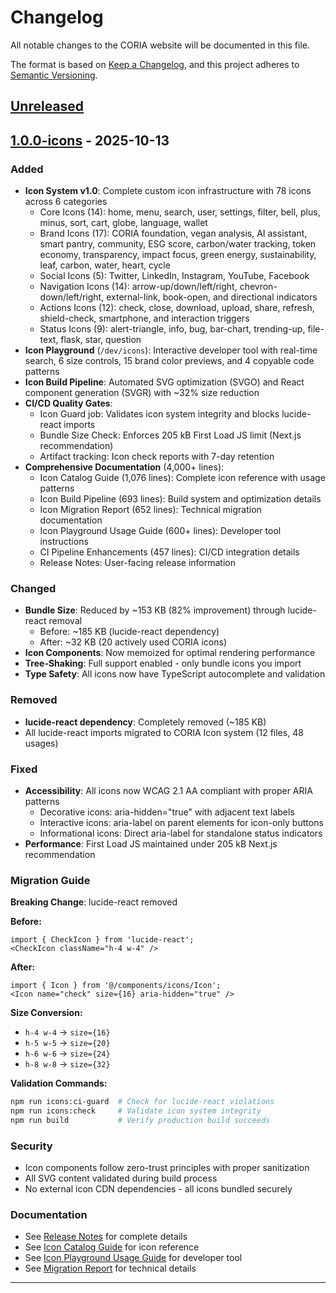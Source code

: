 # Changelog

All notable changes to the CORIA website will be documented in this file.

The format is based on [Keep a Changelog](https://keepachangelog.com/en/1.0.0/),
and this project adheres to [Semantic Versioning](https://semver.org/spec/v2.0.0.html).

## [Unreleased]

## [1.0.0-icons] - 2025-10-13

### Added
- **Icon System v1.0**: Complete custom icon infrastructure with 78 icons across 6 categories
  - Core Icons (14): home, menu, search, user, settings, filter, bell, plus, minus, sort, cart, globe, language, wallet
  - Brand Icons (17): CORIA foundation, vegan analysis, AI assistant, smart pantry, community, ESG score, carbon/water tracking, token economy, transparency, impact focus, green energy, sustainability, leaf, carbon, water, heart, cycle
  - Social Icons (5): Twitter, LinkedIn, Instagram, YouTube, Facebook
  - Navigation Icons (14): arrow-up/down/left/right, chevron-down/left/right, external-link, book-open, and directional indicators
  - Actions Icons (12): check, close, download, upload, share, refresh, shield-check, smartphone, and interaction triggers
  - Status Icons (9): alert-triangle, info, bug, bar-chart, trending-up, file-text, flask, star, question
- **Icon Playground** (`/dev/icons`): Interactive developer tool with real-time search, 6 size controls, 15 brand color previews, and 4 copyable code patterns
- **Icon Build Pipeline**: Automated SVG optimization (SVGO) and React component generation (SVGR) with ~32% size reduction
- **CI/CD Quality Gates**:
  - Icon Guard job: Validates icon system integrity and blocks lucide-react imports
  - Bundle Size Check: Enforces 205 kB First Load JS limit (Next.js recommendation)
  - Artifact tracking: Icon check reports with 7-day retention
- **Comprehensive Documentation** (4,000+ lines):
  - Icon Catalog Guide (1,076 lines): Complete icon reference with usage patterns
  - Icon Build Pipeline (693 lines): Build system and optimization details
  - Icon Migration Report (652 lines): Technical migration documentation
  - Icon Playground Usage Guide (600+ lines): Developer tool instructions
  - CI Pipeline Enhancements (457 lines): CI/CD integration details
  - Release Notes: User-facing release information

### Changed
- **Bundle Size**: Reduced by ~153 KB (82% improvement) through lucide-react removal
  - Before: ~185 KB (lucide-react dependency)
  - After: ~32 KB (20 actively used CORIA icons)
- **Icon Components**: Now memoized for optimal rendering performance
- **Tree-Shaking**: Full support enabled - only bundle icons you import
- **Type Safety**: All icons now have TypeScript autocomplete and validation

### Removed
- **lucide-react dependency**: Completely removed (~185 KB)
- All lucide-react imports migrated to CORIA Icon system (12 files, 48 usages)

### Fixed
- **Accessibility**: All icons now WCAG 2.1 AA compliant with proper ARIA patterns
  - Decorative icons: aria-hidden="true" with adjacent text labels
  - Interactive icons: aria-label on parent elements for icon-only buttons
  - Informational icons: Direct aria-label for standalone status indicators
- **Performance**: First Load JS maintained under 205 kB Next.js recommendation

### Migration Guide
**Breaking Change**: lucide-react removed

**Before:**
```tsx
import { CheckIcon } from 'lucide-react';
<CheckIcon className="h-4 w-4" />
```

**After:**
```tsx
import { Icon } from '@/components/icons/Icon';
<Icon name="check" size={16} aria-hidden="true" />
```

**Size Conversion:**
- `h-4 w-4` → `size={16}`
- `h-5 w-5` → `size={20}`
- `h-6 w-6` → `size={24}`
- `h-8 w-8` → `size={32}`

**Validation Commands:**
```bash
npm run icons:ci-guard  # Check for lucide-react violations
npm run icons:check     # Validate icon system integrity
npm run build           # Verify production build succeeds
```

### Security
- Icon components follow zero-trust principles with proper sanitization
- All SVG content validated during build process
- No external icon CDN dependencies - all icons bundled securely

### Documentation
- See [Release Notes](docs/ui/Release_Notes_Icon_System_v1.0.md) for complete details
- See [Icon Catalog Guide](docs/ui/Icon_Catalog_Guide.md) for icon reference
- See [Icon Playground Usage Guide](docs/ui/Icon_Playground_Usage.md) for developer tool
- See [Migration Report](claudedocs/phase-3-3-icon-migration-report.md) for technical details

---

[Unreleased]: https://github.com/coria/website/compare/v1.0.0-icons...HEAD
[1.0.0-icons]: https://github.com/coria/website/releases/tag/v1.0.0-icons
